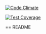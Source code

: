 [![Code Climate](https://codeclimate.com/github/aleksandra-stolyar/amazon_task/badges/gpa.svg)](https://codeclimate.com/github/aleksandra-stolyar/amazon_task)

[![Test Coverage](https://codeclimate.com/github/aleksandra-stolyar/amazon_task/badges/coverage.svg)](https://codeclimate.com/github/aleksandra-stolyar/amazon_task/coverage)


== README

